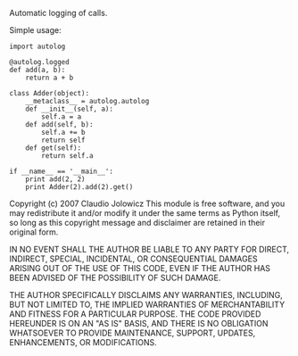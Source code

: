 Automatic logging of calls.

Simple usage:

    import autolog

    @autolog.logged
    def add(a, b):
        return a + b

    class Adder(object):
        __metaclass__ = autolog.autolog
        def __init__(self, a):
            self.a = a
        def add(self, b):
            self.a += b
            return self
        def get(self):
            return self.a

    if __name__ == '__main__':
        print add(2, 2)
        print Adder(2).add(2).get()

Copyright (c) 2007 Claudio Jolowicz
This module is free software, and you may redistribute it and/or modify
it under the same terms as Python itself, so long as this copyright message
and disclaimer are retained in their original form.

IN NO EVENT SHALL THE AUTHOR BE LIABLE TO ANY PARTY FOR DIRECT, INDIRECT,
SPECIAL, INCIDENTAL, OR CONSEQUENTIAL DAMAGES ARISING OUT OF THE USE OF
THIS CODE, EVEN IF THE AUTHOR HAS BEEN ADVISED OF THE POSSIBILITY OF SUCH
DAMAGE.

THE AUTHOR SPECIFICALLY DISCLAIMS ANY WARRANTIES, INCLUDING, BUT NOT
LIMITED TO, THE IMPLIED WARRANTIES OF MERCHANTABILITY AND FITNESS FOR A
PARTICULAR PURPOSE.  THE CODE PROVIDED HEREUNDER IS ON AN "AS IS" BASIS,
AND THERE IS NO OBLIGATION WHATSOEVER TO PROVIDE MAINTENANCE,
SUPPORT, UPDATES, ENHANCEMENTS, OR MODIFICATIONS.

